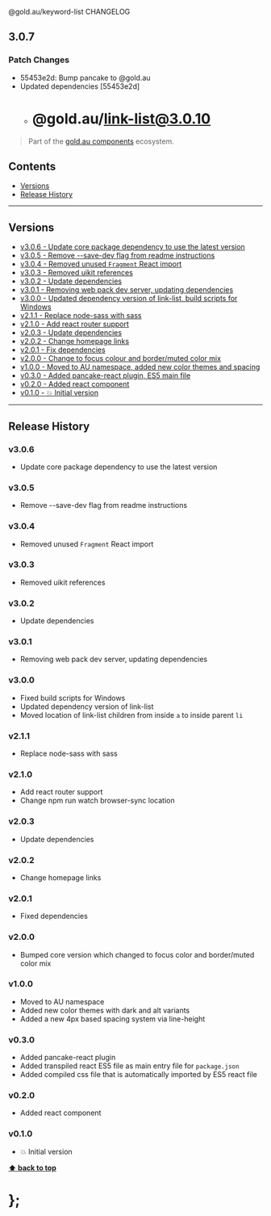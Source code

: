 @gold.au/keyword-list CHANGELOG

## 3.0.7

### Patch Changes

- 55453e2d: Bump pancake to @gold.au
- Updated dependencies [55453e2d]
  - # @gold.au/link-list@3.0.10

> Part of the [gold.au components](https://github.com/designsystemau/gold-design-system/) ecosystem.

## Contents

- [Versions](#install)
- [Release History](#release-history)

---

## Versions

- [v3.0.6 - Update core package dependency to use the latest version](#v306)
- [v3.0.5 - Remove --save-dev flag from readme instructions](#v305)
- [v3.0.4 - Removed unused `Fragment` React import](#v304)
- [v3.0.3 - Removed uikit references](#v303)
- [v3.0.2 - Update dependencies](#v302)
- [v3.0.1 - Removing web pack dev server, updating dependencies](#v301)
- [v3.0.0 - Updated dependency version of link-list, build scripts for Windows](#v300)
- [v2.1.1 - Replace node-sass with sass](#v211)
- [v2.1.0 - Add react router support](#v210)
- [v2.0.3 - Update dependencies](#v203)
- [v2.0.2 - Change homepage links](#v202)
- [v2.0.1 - Fix dependencies](#v201)
- [v2.0.0 - Change to focus colour and border/muted color mix](#v200)
- [v1.0.0 - Moved to AU namespace, added new color themes and spacing](#v100)
- [v0.3.0 - Added pancake-react plugin, ES5 main file](#v030)
- [v0.2.0 - Added react component](#v020)
- [v0.1.0 - 💥 Initial version](#v010)

---

## Release History

### v3.0.6

- Update core package dependency to use the latest version

### v3.0.5

- Remove --save-dev flag from readme instructions

### v3.0.4

- Removed unused `Fragment` React import

### v3.0.3

- Removed uikit references

### v3.0.2

- Update dependencies

### v3.0.1

- Removing web pack dev server, updating dependencies

### v3.0.0

- Fixed build scripts for Windows
- Updated dependency version of link-list
- Moved location of link-list children from inside `a` to inside parent `li`

### v2.1.1

- Replace node-sass with sass

### v2.1.0

- Add react router support
- Change npm run watch browser-sync location

### v2.0.3

- Update dependencies

### v2.0.2

- Change homepage links

### v2.0.1

- Fixed dependencies

### v2.0.0

- Bumped core version which changed to focus color and border/muted color mix

### v1.0.0

- Moved to AU namespace
- Added new color themes with dark and alt variants
- Added a new 4px based spacing system via line-height

### v0.3.0

- Added pancake-react plugin
- Added transpiled react ES5 file as main entry file for `package.json`
- Added compiled css file that is automatically imported by ES5 react file

### v0.2.0

- Added react component

### v0.1.0

- 💥 Initial version

**[⬆ back to top](#contents)**

# };
